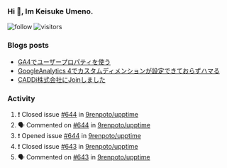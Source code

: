 ### Hi 👋, Im Keisuke Umeno.

<!--
**9renpoto/9renpoto** is a ✨ _special_ ✨ repository because its `README.md` (this file) appears on your GitHub profile.

Here are some ideas to get you started:

- 🔭 I’m currently working on ...
- 🌱 I’m currently learning ...
- 👯 I’m looking to collaborate on ...
- 🤔 I’m looking for help with ...
- 💬 Ask me about ...
- 📫 How to reach me: ...
- 😄 Pronouns: ...
- ⚡ Fun fact: ...
-->

![follow](https://img.shields.io/github/followers/9renpoto?label=Follow&style=social)
![visitors](https://komarev.com/ghpvc/?username=9renpoto&label=Profile%20views&color=0e75b6&style=flat)

### Blogs posts

<!-- BLOG-POST-LIST:START -->
- [GA4でユーザープロパティを使う](https://9renpoto.dev/2021/02/21/google-analytics-4-user-properties/)
- [GoogleAnalytics 4でカスタムディメンションが設定できておらずハマる](https://9renpoto.dev/2021/02/13/google-analytics-4/)
- [CADDi株式会社にJoinしました](https://9renpoto.dev/2020/12/05/join/)
<!-- BLOG-POST-LIST:END -->

### Activity

<!--START_SECTION:activity-->
1. ❗️ Closed issue [#644](https://github.com/9renpoto/upptime/issues/644) in [9renpoto/upptime](https://github.com/9renpoto/upptime)
2. 🗣 Commented on [#644](https://github.com/9renpoto/upptime/issues/644) in [9renpoto/upptime](https://github.com/9renpoto/upptime)
3. ❗️ Opened issue [#644](https://github.com/9renpoto/upptime/issues/644) in [9renpoto/upptime](https://github.com/9renpoto/upptime)
4. ❗️ Closed issue [#643](https://github.com/9renpoto/upptime/issues/643) in [9renpoto/upptime](https://github.com/9renpoto/upptime)
5. 🗣 Commented on [#643](https://github.com/9renpoto/upptime/issues/643) in [9renpoto/upptime](https://github.com/9renpoto/upptime)
<!--END_SECTION:activity-->

<!--START_SECTION:waka-->
<!--END_SECTION:waka-->
